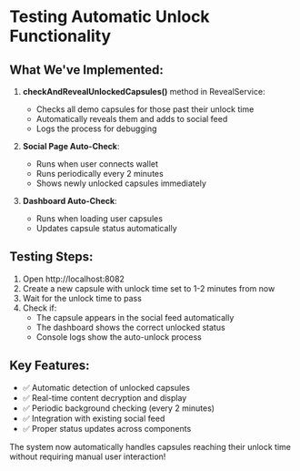# Testing Automatic Unlock Functionality

## What We've Implemented:

1. **checkAndRevealUnlockedCapsules()** method in RevealService:
   - Checks all demo capsules for those past their unlock time
   - Automatically reveals them and adds to social feed
   - Logs the process for debugging

2. **Social Page Auto-Check**:
   - Runs when user connects wallet
   - Runs periodically every 2 minutes
   - Shows newly unlocked capsules immediately

3. **Dashboard Auto-Check**:
   - Runs when loading user capsules
   - Updates capsule status automatically

## Testing Steps:

1. Open http://localhost:8082
2. Create a new capsule with unlock time set to 1-2 minutes from now
3. Wait for the unlock time to pass
4. Check if:
   - The capsule appears in the social feed automatically
   - The dashboard shows the correct unlocked status
   - Console logs show the auto-unlock process

## Key Features:
- ✅ Automatic detection of unlocked capsules
- ✅ Real-time content decryption and display
- ✅ Periodic background checking (every 2 minutes)
- ✅ Integration with existing social feed
- ✅ Proper status updates across components

The system now automatically handles capsules reaching their unlock time without requiring manual user interaction!